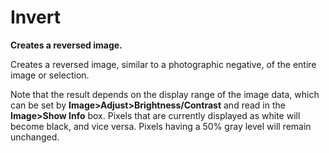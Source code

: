 # Invert

**Creates a reversed image.**

Creates a reversed image, similar to a photographic negative, of the
entire image or selection.

Note that the result depends on the display range of the image data,
which can be set by **Image\>Adjust\>Brightness/Contrast** and read in
the **Image\>Show Info** box. Pixels that are currently displayed as
white will become black, and vice versa. Pixels having a 50% gray level
will remain unchanged.
